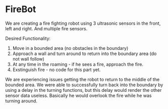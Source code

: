 # FireBot


We are creating a fire fighting robot using 3 ultrasonic sensors in the front, left and right. And multiple fire sensors. 

Desired Functionality:
1. Move in a bounded area (no obstacles in the boundary)
2. Approach a wall and turn around to return into the boundary area (do not wall follow)
3. At any time in the roaming - if he sees a fire, approach the fire. 
4. Exstinguish fire - no code for this part yet. 

We are experiencing issues getting the robot to return to the middle of the bounded area. We were able to successfully turn back into the boundary by using a delay in the turning functions, but this delay would render the other sensor data useless. Basically he would overlook the fire while he was turning around. 
